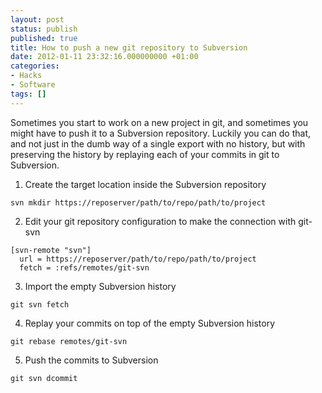 ```yaml
---
layout: post
status: publish
published: true
title: How to push a new git repository to Subversion
date: 2012-01-11 23:32:16.000000000 +01:00
categories:
- Hacks
- Software
tags: []
---
```

Sometimes you start to work on a new project in git, and sometimes you might have to push it to a Subversion repository. Luckily you can do that, and not just in the dumb way of a single export with no history, but with preserving the history by replaying each of your commits in git to Subversion.

1. Create the target location inside the Subversion repository

```
svn mkdir https://reposerver/path/to/repo/path/to/project
```

2. Edit your git repository configuration to make the connection with git-svn

```
[svn-remote "svn"]
  url = https://reposerver/path/to/repo/path/to/project
  fetch = :refs/remotes/git-svn
```

3. Import the empty Subversion history

```
git svn fetch
```

4. Replay your commits on top of the empty Subversion history

```
git rebase remotes/git-svn
```

5. Push the commits to Subversion

```
git svn dcommit
```

